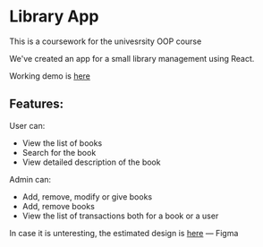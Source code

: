 # Library App

This is a coursework for the univesrsity OOP course

We've created an app for a small library management using React.

Working demo is [here](https://bumblbeer.github.io/library/#/)

## Features:

User can:
* View the list of books
* Search for the book
* View detailed description of the book
 
 Admin can:
 * Add, remove, modify or give books
 * Add, remove books
 * View the list of transactions both for a book or a user
 
 In case it is unteresting, the estimated design is [here](https://www.figma.com/file/3zxL7258Jl08IBWLOdlAHo/LibraryApp?node-id=4%3A9588) — Figma

